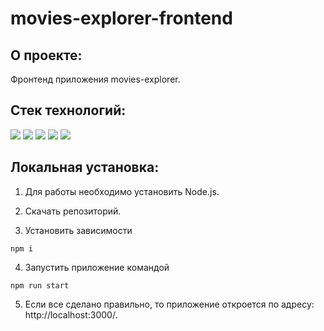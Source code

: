 # movies-explorer-frontend

## О проекте:

Фронтенд приложения movies-explorer.

## Стек технологий:

![](https://img.shields.io/badge/-HTML-000000?style=for-the-badge&logo=HTML5)
![](https://img.shields.io/badge/-CSS-000000?style=for-the-badge&logo=CSS3)
![](https://img.shields.io/badge/-JS-000000?style=for-the-badge&logo=JavaScript)
![](https://img.shields.io/badge/-Node.JS-000000?style=for-the-badge&logo=NODE.JS)
![](https://img.shields.io/badge/-REACT-000000?style=for-the-badge&logo=REACT)

## Локальная установка:
1. Для работы необходимо установить Node.js.

2. Скачать репозиторий.
3. Установить зависимости
```
npm i
```
4. Запустить приложение командой
```
npm run start
```
5. Если все сделано правильно, то приложение откроется по адресу: http://localhost:3000/.
